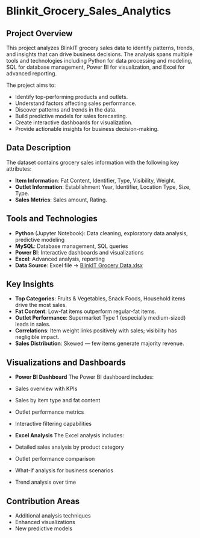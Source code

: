 # Blinkit_Grocery_Sales_Analytics

## Project Overview
This project analyzes BlinkIT grocery sales data to identify patterns, trends, and insights that can drive business decisions. The analysis spans multiple tools and technologies including Python for data processing and modeling, SQL for database management, Power BI for visualization, and Excel for advanced reporting.

The project aims to:
- Identify top-performing products and outlets.
- Understand factors affecting sales performance.
- Discover patterns and trends in the data.
- Build predictive models for sales forecasting.
- Create interactive dashboards for visualization.
- Provide actionable insights for business decision-making.

## Data Description
The dataset contains grocery sales information with the following key attributes:
- **Item Information**: Fat Content, Identifier, Type, Visibility, Weight.
- **Outlet Information**: Establishment Year, Identifier, Location Type, Size, Type.
- **Sales Metrics**: Sales amount, Rating.

## Tools and Technologies
- **Python** (Jupyter Notebook): Data cleaning, exploratory data analysis, predictive modeling
- **MySQL**: Database management, SQL queries
- **Power BI**: Interactive dashboards and visualizations
- **Excel**: Advanced analysis, reporting
- **Data Source**: Excel file -> <a href="https://github.com/Mano-1105/Blinkit_Grocery_Sales_Analytics/blob/main/BlinkIT_Grocery_Data.xlsx">BlinkIT Grocery Data.xlsx</a>
  
## Key Insights
- **Top Categories**: Fruits & Vegetables, Snack Foods, Household items drive the most sales.  
- **Fat Content**: Low-fat items outperform regular-fat items.  
- **Outlet Performance**: Supermarket Type 1 (especially medium-sized) leads in sales.  
- **Correlations**: Item weight links positively with sales; visibility has negligible impact.  
- **Sales Distribution**: Skewed — few items generate majority revenue.

## Visualizations and Dashboards

- **Power BI Dashboard**
The Power BI dashboard includes:
- Sales overview with KPIs
- Sales by item type and fat content
- Outlet performance metrics
- Interactive filtering capabilities
  
- **Excel Analysis**
The Excel analysis includes:
- Detailed sales analysis by product category
- Outlet performance comparison
- What-if analysis for business scenarios
- Trend analysis over time

## Contribution Areas
- Additional analysis techniques
- Enhanced visualizations
- New predictive models
